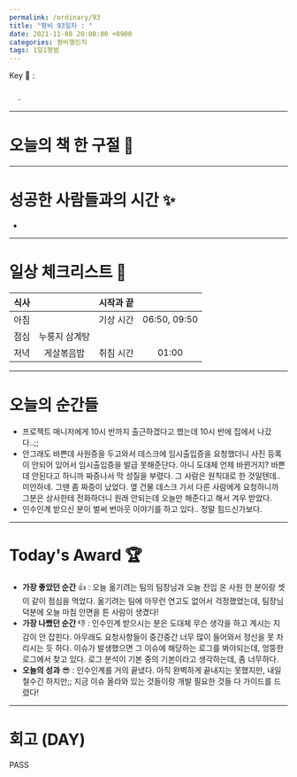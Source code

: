 ```yaml
---
permalink: /ordinary/93
title: "평비 93일차 : "
date: 2021-11-08 20:00:00 +0900
categories: 평비챌린지
tags: 1일1평범
---  
```

Key 🔑 :  
```

  - 
```

---
# 오늘의 책 한 구절 📕

---
# 성공한 사람들과의 시간 ✨
- 

---
# 일상 체크리스트 📃

| 식사 |  | 시작과 끝 |  |
|:----:|:----:|:----:|:----:|
| 아침 |  | 기상 시간 | 06:50, 09:50 |
| 점심 | 누룽지 삼계탕 |  |  |
| 저녁 | 게살볶음밥 | 취침 시간 | 01:00 |

---
# 오늘의 순간들
- 프로젝트 매니저에게 10시 반까지 출근하겠다고 했는데 10시 반에 집에서 나갔다..;;  
- 안그래도 바쁜데 사원증을 두고와서 데스크에 임시출입증을 요청했더니 사진 등록이 안되어 있어서 임시출입증을 발급 못해준단다. 아니 도대체 언제 바뀐거지? 바쁜데 안된다고 하니까 짜증나서 막 성질을 부렸다. 그 사람은 원칙대로 한 것일텐데.. 미안하네. 그땐 좀 짜증이 났었다. 옆 건물 데스크 가서 다른 사람에게 요청하니까 그분은 상사한테 전화하더니 원래 안되는데 오늘만 해준다고 해서 겨우 받았다.
- 인수인계 받으신 분이 벌써 번아웃 이야기를 하고 있다.. 정말 힘드신가보다. 

---
# Today's Award 🏆
- **가장 좋았던 순간** 👍 : 오늘 옮기려는 팀의 팀장님과 오늘 전입 온 사원 한 분이랑 셋이 같이 점심을 먹었다. 옮기려는 팀에 아무런 연고도 없어서 걱정했었는데, 팀장님 덕분에 오늘 마침 안면을 튼 사람이 생겼다!  
- **가장 나빴던 순간** 👎 : 인수인계 받으시는 분은 도대체 무슨 생각을 하고 계시는 지 감이 안 잡힌다. 아무래도 요청사항들이 중간중간 너무 많이 들어와서 정신을 못 차리시는 듯 하다. 이슈가 발생했으면 그 이슈에 해당하는 로그를 봐야되는데, 엉뚱한 로그에서 찾고 있다. 로그 분석이 기본 중의 기본이라고 생각하는데, 좀 너무하다.  
- **오늘의 성과** 😎 : 인수인계를 거의 끝냈다. 아직 완벽하게 끝내지는 못했지만, 내일 철수긴 하지만;; 지금 이슈 올라와 있는 것들이랑 개발 필요한 것들 다 가이드를 드렸다!  

---
# 회고 (DAY)
PASS
